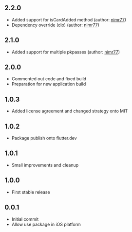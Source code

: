 ## 2.2.0
- Added support for isCardAdded method (author: [nimr77](https://github.com/WebEferen/flutter_wallet_card/issues?q=is%3Apr+author%3Animr77))
- Dependency override (dio) (author: [nimr77](https://github.com/WebEferen/flutter_wallet_card/issues?q=is%3Apr+author%3Animr77))

## 2.1.0
- Added support for multiple pkpasses (author: [nimr77](https://github.com/WebEferen/flutter_wallet_card/issues?q=is%3Apr+author%3Animr77))
## 2.0.0
- Commented out code and fixed build
- Preparation for new application build

## 1.0.3
- Added license agreement and changed strategy onto MIT

## 1.0.2
- Package publish onto flutter.dev

## 1.0.1
- Small improvements and cleanup

## 1.0.0
- First stable release

## 0.0.1
- Initial commit
- Allow use package in iOS platform
